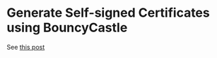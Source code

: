 # Generate Self-signed Certificates using BouncyCastle

See [this post](https://vividcode.io/create-self-signed-certificates-using-bouncycastle/)